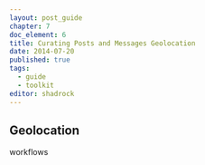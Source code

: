 ```yaml
---
layout: post_guide
chapter: 7
doc_element: 6
title: Curating Posts and Messages Geolocation
date: 2014-07-20
published: true
tags:
  - guide
  - toolkit
editor: shadrock
---
```


## Geolocation

workflows


